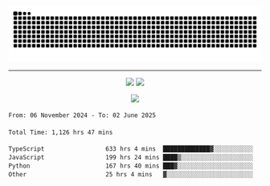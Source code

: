 <div align="center">
  <picture>
      <source
    media="(prefers-color-scheme: dark)"
      srcset="https://raw.githubusercontent.com/platane/snk/output/github-contribution-grid-snake-dark.svg"
      />
    <source
      media="(prefers-color-scheme: light)"
      srcset="https://raw.githubusercontent.com/xct007/xct007/output/github-contribution-grid-snake.svg"
      />
    <img
      alt="Snake"
      src="https://raw.githubusercontent.com/xct007/xct007/output/github-contribution-grid-snake.svg"
      />
  </picture>

</div>

___
<p align="center">
  <img src="https://readme-stats-blush-eta.vercel.app/api/top-langs/?username=xct007&layout=compact" />
  <img src="https://readme-stats-blush-eta.vercel.app/api?username=xct007&show_icons=true&theme=transparent&hide_title=true&include_all_commits=true" />
</p>

<p align="center">
  <img src="https://github-profile-trophy.vercel.app/?username=xct007&no-bg=true&rank=S,SS,SSS,A,AA,AAA,UNKNOWN,SECRET&row=3&title=-Followers,-Stars&margin-w=15&margin-h=15&column=2" />
</p>
<!--START_SECTION:waka-->

```txt
From: 06 November 2024 - To: 02 June 2025

Total Time: 1,126 hrs 47 mins

TypeScript                 633 hrs 4 mins  █████████████▓░░░░░░░░░░░   54.96 %
JavaScript                 199 hrs 24 mins ████▒░░░░░░░░░░░░░░░░░░░░   17.31 %
Python                     167 hrs 40 mins ███▓░░░░░░░░░░░░░░░░░░░░░   14.56 %
Other                      25 hrs 4 mins   ▓░░░░░░░░░░░░░░░░░░░░░░░░   02.18 %
```

<!--END_SECTION:waka-->
